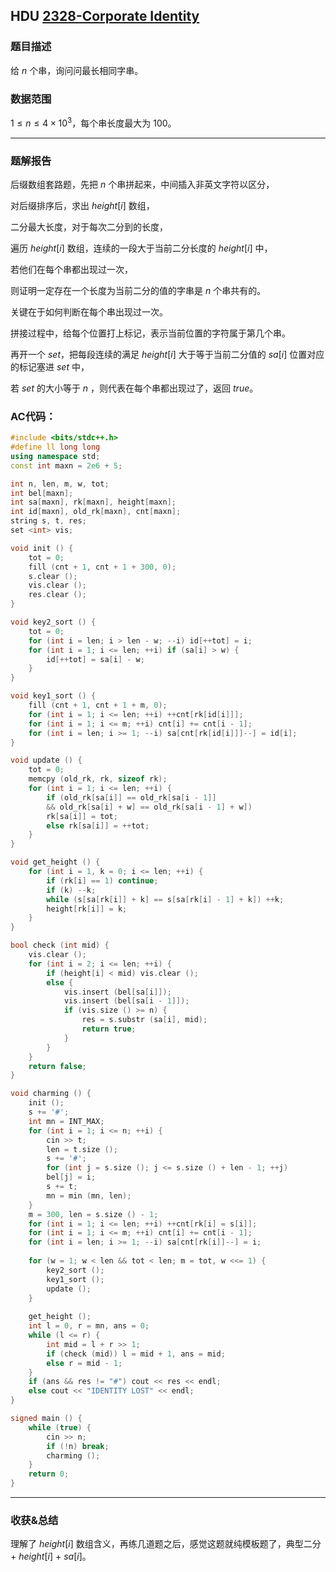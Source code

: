 ## HDU [2328-Corporate Identity](https://vjudge.net/problem/HDU-2328) 

### 题目描述

给 $n$ 个串，询问问最长相同字串。

### 数据范围

$1 ≤ n ≤ 4 \times 10^{3}$，每个串长度最大为 $100$。

------

### 题解报告

后缀数组套路题，先把 $n$ 个串拼起来，中间插入非英文字符以区分，

对后缀排序后，求出 $height[i]$ 数组，

二分最大长度，对于每次二分到的长度，

遍历 $height[i]$ 数组，连续的一段大于当前二分长度的 $height[i]$ 中，

若他们在每个串都出现过一次，

则证明一定存在一个长度为当前二分的值的字串是 $n$ 个串共有的。

关键在于如何判断在每个串出现过一次。

拼接过程中，给每个位置打上标记，表示当前位置的字符属于第几个串。

再开一个 $set$，把每段连续的满足 $height[i]$ 大于等于当前二分值的 $sa[i]$ 位置对应的标记塞进 $set$ 中，

若 $set$ 的大小等于 $n$ ，则代表在每个串都出现过了，返回 $true$。

### AC代码：

```cpp
#include <bits/stdc++.h>
#define ll long long
using namespace std;
const int maxn = 2e6 + 5;

int n, len, m, w, tot;
int bel[maxn];
int sa[maxn], rk[maxn], height[maxn];
int id[maxn], old_rk[maxn], cnt[maxn];
string s, t, res;
set <int> vis;

void init () {
	tot = 0;
	fill (cnt + 1, cnt + 1 + 300, 0);
	s.clear ();
	vis.clear ();
	res.clear ();
}

void key2_sort () {
	tot = 0;
	for (int i = len; i > len - w; --i) id[++tot] = i;
	for (int i = 1; i <= len; ++i) if (sa[i] > w) {
		id[++tot] = sa[i] - w;
	}
}

void key1_sort () {
	fill (cnt + 1, cnt + 1 + m, 0);
	for (int i = 1; i <= len; ++i) ++cnt[rk[id[i]]];
	for (int i = 1; i <= m; ++i) cnt[i] += cnt[i - 1];
	for (int i = len; i >= 1; --i) sa[cnt[rk[id[i]]]--] = id[i];
}

void update () {
	tot = 0;
	memcpy (old_rk, rk, sizeof rk);
	for (int i = 1; i <= len; ++i) {
		if (old_rk[sa[i]] == old_rk[sa[i - 1]]
		&& old_rk[sa[i] + w] == old_rk[sa[i - 1] + w])
		rk[sa[i]] = tot;
		else rk[sa[i]] = ++tot;
	}
}

void get_height () {
	for (int i = 1, k = 0; i <= len; ++i) {
		if (rk[i] == 1) continue;
		if (k) --k;
		while (s[sa[rk[i]] + k] == s[sa[rk[i] - 1] + k]) ++k;
		height[rk[i]] = k;
	}
}

bool check (int mid) {
	vis.clear ();
	for (int i = 2; i <= len; ++i) {
		if (height[i] < mid) vis.clear ();
		else {
			vis.insert (bel[sa[i]]);
			vis.insert (bel[sa[i - 1]]);
			if (vis.size () >= n) {
				res = s.substr (sa[i], mid);
				return true;
			}
		}
	}
	return false;
}

void charming () {
	init ();
	s += '#';
	int mn = INT_MAX;
	for (int i = 1; i <= n; ++i) {
		cin >> t;
		len = t.size ();
		s += '#';
		for (int j = s.size (); j <= s.size () + len - 1; ++j)
		bel[j] = i;
		s += t;
		mn = min (mn, len);
	}
	m = 300, len = s.size () - 1;
	for (int i = 1; i <= len; ++i) ++cnt[rk[i] = s[i]];
	for (int i = 1; i <= m; ++i) cnt[i] += cnt[i - 1];
	for (int i = len; i >= 1; --i) sa[cnt[rk[i]]--] = i;
	
	for (w = 1; w < len && tot < len; m = tot, w <<= 1) {
		key2_sort ();
		key1_sort ();
		update ();
	}
	
	get_height ();
	int l = 0, r = mn, ans = 0;
	while (l <= r) {
		int mid = l + r >> 1;
		if (check (mid)) l = mid + 1, ans = mid;
		else r = mid - 1;
	}
	if (ans && res != "#") cout << res << endl;
	else cout << "IDENTITY LOST" << endl;
}

signed main () {
	while (true) {
		cin >> n;
		if (!n) break;
		charming ();
	}
	return 0;
}
```

-----

### 收获&总结

理解了 $height[i]$ 数组含义，再练几道题之后，感觉这题就纯模板题了，典型二分 + $height[i]$ + $sa[i]$。